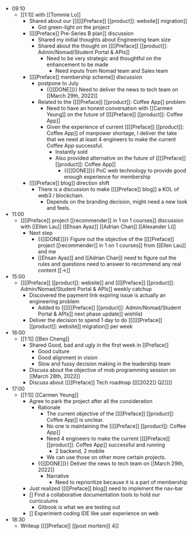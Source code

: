 - 09:10
    - [[1:1]] with [[Tommie Lo]]
        - Shared about our [[[[[[Preface]] [[product]]: website]] migration]]
            - Got green-light on the project
        - [[[[Preface]] Pre-Series B plan]] discussion
            - Shared my initial thoughts about Engineering team size
            - Shared about the thought on [[[[Preface]] [[product]]: Admin/Nomad/Student Portal & APIs]]
                - Need to be very strategic and thoughtful on the enhancement to be made
                    - Need inputs from Nomad team and Sales team
        - [[[[Preface]] membership scheme]] discussion
            - postpone to July
                - {{[[DONE]]}} Need to deliver the news to tech team on [[March 29th, 2022]] 
            - Related to the [[[[Preface]] [[product]]: Coffee App]] problem
                - Need to have an honest conversation with [[Carmen Yeung]] on the future of [[[[Preface]] [[product]]: Coffee App]] 
                - Given the experience of current [[[[Preface]] [[product]]: Coffee App]] of manpower shortage, I deliver the take that we need at least 4 engineers to make the current Coffee App successful.
                    - Instantly sold
                    - Also provided alternative on the future of [[[[Preface]] [[product]]: Coffee App]]
                        - {{[[DONE]]}} PoC web technology to provide good enough experience for membership
        - [[[[Preface]] blog]] direction shift
            - There is a discussion to make [[[[Preface]] blog]] a KOL of web3 / blockchain.
                - Depends on the branding decision, might need a new look and feels.
- 11:00
    - [[[[Preface]] project [[recommender]] in 1 on 1 courses]] discussion with [[Ellen Lau]] [[Ehsan Ayaz]] [[Adrian Chan]] [[Alexander Li]]
        - Next step
            - {{[[DONE]]}}  Figure out the objective of the [[[[Preface]] project [[recommender]] in 1 on 1 courses]] from [[Ellen Lau]] and me
            - [[Ehsan Ayaz]] and [[Adrian Chan]] need to figure out the rules and questions need to answer to recommend any real content [[->]]
- 15:00
    - [[[[Preface]] [[product]]: website]] and [[[[Preface]] [[product]]: Admin/Nomad/Student Portal & APIs]] weekly catchup
        - Discovered the payment link expiring issue is actually an engineering problem
            - Added to [[[[[[Preface]] [[product]]: Admin/Nomad/Student Portal & APIs]] next phase update]] wishlist
        - Deliver the decision to spend 1 day to do [[[[[[Preface]] [[product]]: website]] migration]] per week
- 16:00
    - [[1:1]] [[Ben Cheng]]
        - Shared Good, bad and ugly in the first week in [[Preface]]
            - Good culture
            - Good alignment in vision
            - Slow and fussy decision making in the leadership team
        - Discuss about the objective of mob programming session on [[March 28th, 2022]]
        - Discuss about [[[[Preface]] Tech roadmap [[[[2022]] Q2]]]]
- 17:00
    - [[1:1]] [[Carmen Yeung]]
        - Agree to park the project after all the consideration
            - Rationale
                - The current objective of the [[[[Preface]] [[product]]: Coffee App]] is unclear.
                - No one is maintaining the [[[[Preface]] [[product]]: Coffee App]]
                - Need 4 engineers to make the current [[[[Preface]] [[product]]: Coffee App]] successful and running
                    - 2 backend, 2 mobile
                - We can use those on other more certain projects.
            - {{[[DONE]]}} Deliver the news to tech team on [[March 29th, 2022]] 
                - Narrative
                    - Need to reprioritize because it is a part of membership
        - Just realized [[[[Preface]] blog]] need to implement the nav-bar
        - [] Find a collaborative documentation tools to hold our curriculums
            - Gitbook is what we are testing out 
        - [] Experiment coding IDE like user experience on web
- 18:30
    - Writeup [[[[Preface]] [[post mortem]] 4]]
